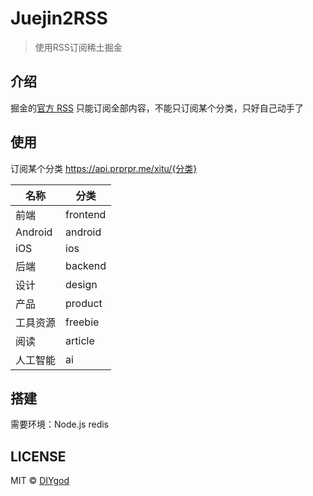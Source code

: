 # Juejin2RSS

> 使用RSS订阅稀土掘金

## 介绍

掘金的[官方 RSS](http://juejin.im/rss) 只能订阅全部内容，不能只订阅某个分类，只好自己动手了

## 使用

订阅某个分类 https://api.prprpr.me/xitu/{分类}

名称 | 分类
--- | ----
前端 | frontend
Android | android
iOS | ios
后端 | backend
设计 | design
产品 | product
工具资源 | freebie
阅读 | article
人工智能 | ai

## 搭建

需要环境：Node.js redis

## LICENSE

MIT © [DIYgod](http://github.com/DIYgod)